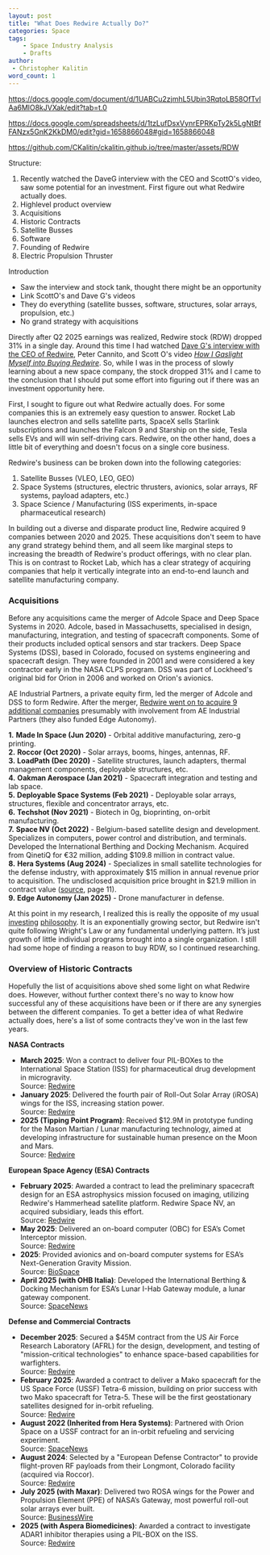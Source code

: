 ```yaml
---
layout: post
title: "What Does Redwire Actually Do?"
categories: Space
tags:
    - Space Industry Analysis
    - Drafts
author:
 - Christopher Kalitin
word_count: 1
---
```

<head>
    <meta property="og:image" content="{{site.url}}/assets/images/optimal-lunar-atmosphere/impact_velocity_vs_atm_t0.1_linear.png">
</head>

https://docs.google.com/document/d/1UABCu2zjmhL5Ubin3RqtoLB58OfTvIAa6MlO8kJVXak/edit?tab=t.0

https://docs.google.com/spreadsheets/d/1tzLufDsxVynrEPRKpTy2k5LgNtBfFANzx5GnK2KkDM0/edit?gid=1658866048#gid=1658866048

https://github.com/CKalitin/ckalitin.github.io/tree/master/assets/RDW

Structure:
1. Recently watched the DaveG interview with the CEO and ScottO's video, saw some potential for an investment. First figure out what Redwire actually does.
2. Highlevel product overview
3. Acquisitions
4. Historic Contracts
5. Satellite Busses
6. Software
7. Founding of Redwire
8. Electric Propulsion Thruster

Introduction
- Saw the interview and stock tank, thought there might be an opportunity
- Link ScottO's and Dave G's videos
- They do everything (satellite busses, software, structures, solar arrays, propulsion, etc.)
- No grand strategy with acquisitions

Directly after Q2 2025 earnings was realized, Redwire stock (RDW) dropped 31% in a single day. Around this time I had watched [Dave G's interview with the CEO of Redwire](https://www.youtube.com/watch?v=AXIyHb46m2g), Peter Cannito, and Scott O's video *[How I Gaslight Myself into Buying Redwire](https://www.youtube.com/watch?v=lvr5vF2JbZg)*. So, while I was in the process of slowly learning about a new space company, the stock dropped 31% and I came to the conclusion that I should put some effort into figuring out if there was an investment opportunity here.

First, I sought to figure out what Redwire actually does. For some companies this is an extremely easy question to answer. Rocket Lab launches electron and sells satellite parts, SpaceX sells Starlink subscriptions and launches the Falcon 9 and Starship on the side, Tesla sells EVs and will win self-driving cars. Redwire, on the other hand, does a little bit of everything and doesn't focus on a single core business.

Redwire's business can be broken down into the following categories:
1. Satellite Busses (VLEO, LEO, GEO)
2. Space Systems (structures, electric thrusters, avionics, solar arrays, RF systems, payload adapters, etc.)
3. Space Science / Manufacturing (ISS experiments, in-space pharmaceutical research)

In building out a diverse and disparate product line, Redwire acquired 9 companies between 2020 and 2025. These acquisitions don't seem to have any grand strategy behind them, and all seem like marginal steps to increasing the breadth of Redwire's product offerings, with no clear plan. This is on contrast to Rocket Lab, which has a clear strategy of acquiring companies that help it vertically integrate into an end-to-end launch and satellite manufacturing company.

### **Acquisitions**

Before any acquisitions came the merger of Adcole Space and Deep Space Systems in 2020. Adcole, based in Massachusetts, specialised in design, manufacturing, integration, and testing of spacecraft components. Some of their products included optical sensors and star trackers. Deep Space Systems (DSS), based in Colorado, focused on systems engineering and spacecraft design. They were founded in 2001 and were considered a key contractor early in the NASA CLPS program. DSS was part of Lockheed's original bid for Orion in 2006 and worked on Orion's avionics.

AE Industrial Partners, a private equity firm, led the merger of Adcole and DSS to form Redwire. After the merger, [Redwire went on to acquire 9 additional companies](https://d1io3yog0oux5.cloudfront.net/_6200c35b11d134e94999e85dff0661b6/redwirespace/db/856/7620/pdf/Redwire+101+-+Updated+as+of+August+2025.pdf) presumably with involvement from AE Industrial Partners (they also funded Edge Autonomy).

**1.** **Made In Space (Jun 2020)** - Orbital additive manufacturing, zero-g printing.  
**2.** **Roccor (Oct 2020)** - Solar arrays, booms, hinges, antennas, RF.  
**3.** **LoadPath (Dec 2020)** - Satellite structures, launch adapters, thermal management components, deployable structures, etc.  
**4.** **Oakman Aerospace (Jan 2021)** - Spacecraft integration and testing and lab space.  
**5.** **Deployable Space Systems (Feb 2021)** - Deployable solar arrays, structures, flexible and concentrator arrays, etc.  
**6.** **Techshot (Nov 2021)** - Biotech in 0g, bioprinting, on-orbit manufacturing.  
**7.** **Space NV (Oct 2022)** - Belgium-based satellite design and development. Specializes in computers, power control and distribution, and terminals. Developed the International Berthing and Docking Mechanism. Acquired from QinetiQ for €32 million, adding $109.8 million in contract value.  
**8.** **Hera Systems (Aug 2024)** - Specializes in small satellite technologies for the defense industry, with approximately $15 million in annual revenue prior to acquisition. The undisclosed acquisition price brought in $21.9 million in contract value ([source](https://www.sec.gov/Archives/edgar/data/1819810/000181981024000111/exhibit991redwire9302024ea.htm), page 11).  
**9.** **Edge Autonomy (Jan 2025)** - Drone manufacturer in defense.  

At this point in my research, I realized this is really the opposite of my usual [investing](https://ckalitin.github.io/investing/2023/10/11/80-trillion-dollars.html) [philosophy](https://ckalitin.github.io/technology/2024/11/19/s-curve-examples.html). It is an exponentially growing sector, but Redwire isn't quite following Wright's Law or any fundamental underlying pattern. It’s just growth of little individual programs brought into a single organization. I still had some hope of finding a reason to buy RDW, so I continued researching.

### **Overview of Historic Contracts**

Hopefully the list of acquisitions above shed some light on what Redwire does. However, without further context there's no way to know how successful any of these acquisitions have been or if there are any synergies between the different companies. To get a better idea of what Redwire actually does, here's a list of some contracts they've won in the last few years.

**NASA Contracts**

- **March 2025**: Won a contract to deliver four PIL-BOXes to the International Space Station (ISS) for pharmaceutical drug development in microgravity.  
  Source: [Redwire](https://redwirespace.com/newsroom/redwire-awarded-nasa-contract-to-expand-pharmaceutical-drug-development-in-space-for-future-commercialization/)
- **January 2025**: Delivered the fourth pair of Roll-Out Solar Array (iROSA) wings for the ISS, increasing station power.  
  Source: [Redwire](https://redwirespace.com/newsroom/redwire-successfully-delivers-fourth-pair-of-roll-out-solar-array-wings-for-iss-power/)
- **2025 (Tipping Point Program)**: Received $12.9M in prototype funding for the Mason Martian / Lunar manufacturing technology, aimed at developing infrastructure for sustainable human presence on the Moon and Mars.  
  Source: [Redwire](https://redwirespace.com/newsroom/redwire-receives-nasa-approval-to-advance-cutting-edge-manufacturing-technology-for-building-infrastructure-on-moon-and-mars/)

**European Space Agency (ESA) Contracts**

- **February 2025**: Awarded a contract to lead the preliminary spacecraft design for an ESA astrophysics mission focused on imaging, utilizing Redwire's Hammerhead satellite platform. Redwire Space NV, an acquired subsidiary, leads this effort.  
  Source: [Redwire](https://redwirespace.com/newsroom/redwire-awarded-contract-to-lead-study-for-the-european-space-agencys-next-dark-matter-mission/)
- **May 2025**: Delivered an on-board computer (OBC) for ESA’s Comet Interceptor mission.  
  Source: [Redwire](https://redwirespace.com/newsroom/redwire-successfully-delivers-onboard-computer-for-esas-comet-interceptor-mission-to-study-pristine-comet/)
- **2025**: Provided avionics and on-board computer systems for ESA’s Next-Generation Gravity Mission.  
  Source: [BioSpace](https://www.biospace.com/press-releases/redwire-awarded-contract-to-provide-critical-avionics-technology-for-multinational-earth-observation-satellite-constellation)
- **April 2025 (with OHB Italia)**: Developed the International Berthing & Docking Mechanism for ESA’s Lunar I-Hab Gateway module, a lunar gateway component.  
  Source: [SpaceNews](https://spacenews.com/redwire-wins-darpa-contract-for-vleo-demonstration/)

**Defense and Commercial Contracts**

- **December 2025**: Secured a $45M contract from the US Air Force Research Laboratory (AFRL) for the design, development, and testing of "mission-critical technologies" to enhance space-based capabilities for warfighters.  
  Source: [Redwire](https://redwirespace.com/newsroom/redwire-awarded-45-million-contract-from-air-force-research-laboratory-afrl-to-advance-enhanced-space-based-capabilities-for-the-warfighter/)
- **February 2025**: Awarded a contract to deliver a Mako spacecraft for the US Space Force (USSF) Tetra-6 mission, building on prior success with two Mako spacecraft for Tetra-5. These will be the first geostationary satellites designed for in-orbit refueling.  
  Source: [Redwire](https://redwirespace.com/newsroom/redwire-wins-follow-on-contract-to-deliver-third-mako-spacecraft-for-u-s-space-force/)
- **August 2022 (Inherited from Hera Systems)**: Partnered with Orion Space on a USSF contract for an in-orbit refueling and servicing experiment.  
  Source: [SpaceNews](https://spacenews.com/orion-space-wins-u-s-space-force-contract-for-on-orbit-services-experiment/)
- **August 2024**: Selected by a "European Defense Contractor" to provide flight-proven RF payloads from their Longmont, Colorado facility (acquired via Roccor).  
  Source: [Redwire](https://redwirespace.com/newsroom/redwire-selected-to-provide-advanced-rf-payloads-to-a-leading-european-defense-contractor-expanding-rf-offerings-to-overseas-markets)
- **July 2025 (with Maxar)**: Delivered two ROSA wings for the Power and Propulsion Element (PPE) of NASA’s Gateway, most powerful roll-out solar arrays ever built.  
  Source: [BusinessWire](https://www.businesswire.com/news/home/20250702438974/en/Redwire-Successfully-Deploys-the-Most-Powerful-Roll-Out-Solar-Arrays-Ever-Built-Prepares-for-Major-Delivery-in-Fourth-Quarter)
- **2025 (with Aspera Biomedicines)**: Awarded a contract to investigate ADAR1 inhibitor therapies using a PIL-BOX on the ISS.  
  Source: [Redwire](https://redwirespace.com/newsroom/redwire-awarded-contract-from-aspera-biomedicines-to-investigate-cutting-edge-cancer-treatment-in-space/)